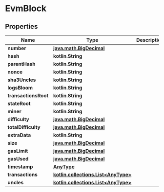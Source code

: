 
# EvmBlock

## Properties
Name | Type | Description | Notes
------------ | ------------- | ------------- | -------------
**number** | [**java.math.BigDecimal**](java.math.BigDecimal.md) |  |  [optional]
**hash** | **kotlin.String** |  |  [optional]
**parentHash** | **kotlin.String** |  |  [optional]
**nonce** | **kotlin.String** |  |  [optional]
**sha3Uncles** | **kotlin.String** |  |  [optional]
**logsBloom** | **kotlin.String** |  |  [optional]
**transactionsRoot** | **kotlin.String** |  |  [optional]
**stateRoot** | **kotlin.String** |  |  [optional]
**miner** | **kotlin.String** |  |  [optional]
**difficulty** | [**java.math.BigDecimal**](java.math.BigDecimal.md) |  |  [optional]
**totalDifficulty** | [**java.math.BigDecimal**](java.math.BigDecimal.md) |  |  [optional]
**extraData** | **kotlin.String** |  |  [optional]
**size** | [**java.math.BigDecimal**](java.math.BigDecimal.md) |  |  [optional]
**gasLimit** | [**java.math.BigDecimal**](java.math.BigDecimal.md) |  |  [optional]
**gasUsed** | [**java.math.BigDecimal**](java.math.BigDecimal.md) |  |  [optional]
**timestamp** | [**AnyType**](.md) |  |  [optional]
**transactions** | [**kotlin.collections.List&lt;AnyType&gt;**](AnyType.md) |  |  [optional]
**uncles** | [**kotlin.collections.List&lt;AnyType&gt;**](AnyType.md) |  |  [optional]




